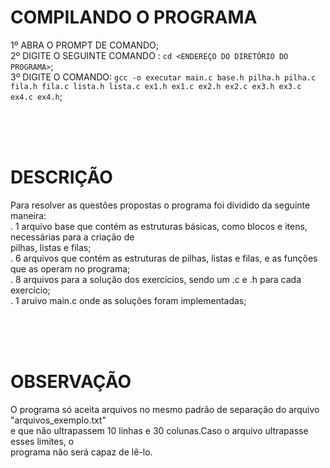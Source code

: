 # COMPILANDO O PROGRAMA<br>

1º ABRA O PROMPT DE COMANDO;<br>
2º DIGITE O SEGUINTE COMANDO : ```cd <ENDEREÇO DO DIRETÓRIO DO PROGRAMA>```;<br>
3º DIGITE O COMANDO: ```gcc -o executar main.c base.h pilha.h pilha.c fila.h fila.c lista.h lista.c ex1.h ex1.c ex2.h ex2.c ex3.h ex3.c ex4.c ex4.h```;<br>


<br><br><br>
# DESCRIÇÃO<br>

Para resolver as questões propostas o programa foi dividido da seguinte maneira:<br>
. 1 arquivo base que contém as estruturas básicas, como blocos e itens, necessárias para a criação de<br>
pilhas, listas e filas;<br>
. 6 arquivos que contém as estruturas de pilhas, listas e filas, e as funções que as operam no programa;<br>
. 8 arquivos para a solução dos exercícios, sendo um .c e .h para cada exercício;<br>
. 1 aruivo main.c onde as soluções foram implementadas;<br>


<br><br><br>
# OBSERVAÇÃO<br>
O programa só aceita arquivos no mesmo padrão de separação do arquivo "arquivos_exemplo.txt" <br>
e que não ultrapassem 10 linhas e 30 colunas.Caso o arquivo ultrapasse esses limites, o <br>
programa não será capaz de lê-lo.


